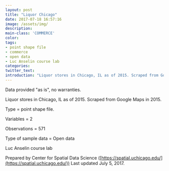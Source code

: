 ```yaml
---
layout: post
title: "Liquor Chicago"
date: 2017-07-18 16:57:16
image: /assets/img/
description:
main-class: 'COMMERCE'
color:
tags:
- point shape file
- commerce
- open data
- Luc Anselin course lab
categories:
twitter_text:
introduction: "Liquor stores in Chicago, IL as of 2015. Scraped from Google Maps in 2015."
---
```

Data provided "as is", no warranties.

Liquor stores in Chicago, IL as of 2015\. Scraped from Google Maps in 2015.

Type = point shape file.

Variables = 2

Observations = 571

Type of sample data = Open data

Luc Anselin course lab

Prepared by Center for Spatial Data Science ([https://spatial.uchicago.edu/](https://spatial.uchicago.edu/))
Last updated July 5, 2017.
